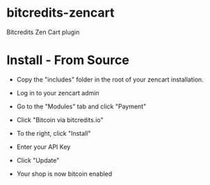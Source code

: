 bitcredits-zencart
==================

Bitcredits Zen Cart plugin


Install - From Source
=====================

* Copy the "includes" folder in the root of your zencart installation.
* Log in to your zencart admin
* Go to the "Modules" tab and click "Payment"
* Click "Bitcoin via bitcredits.io"
* To the right, click "Install"
* Enter your API Key
* Click "Update"

* Your shop is now bitcoin enabled